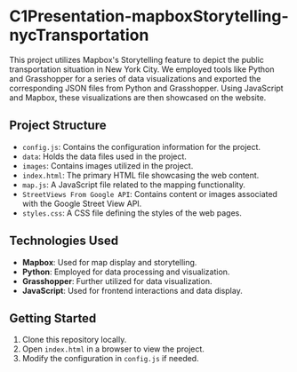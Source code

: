 # C1Presentation-mapboxStorytelling-nycTransportation


This project utilizes Mapbox's Storytelling feature to depict the public transportation situation in New York City. We employed tools like Python and Grasshopper for a series of data visualizations and exported the corresponding JSON files from Python and Grasshopper. Using JavaScript and Mapbox, these visualizations are then showcased on the website.

## Project Structure

- `config.js`: Contains the configuration information for the project.
- `data`: Holds the data files used in the project.
- `images`: Contains images utilized in the project.
- `index.html`: The primary HTML file showcasing the web content.
- `map.js`: A JavaScript file related to the mapping functionality.
- `StreetViews From Google API`: Contains content or images associated with the Google Street View API.
- `styles.css`: A CSS file defining the styles of the web pages.

## Technologies Used

- **Mapbox**: Used for map display and storytelling.
- **Python**: Employed for data processing and visualization.
- **Grasshopper**: Further utilized for data visualization.
- **JavaScript**: Used for frontend interactions and data display.

## Getting Started

1. Clone this repository locally.
2. Open `index.html` in a browser to view the project.
3. Modify the configuration in `config.js` if needed.
